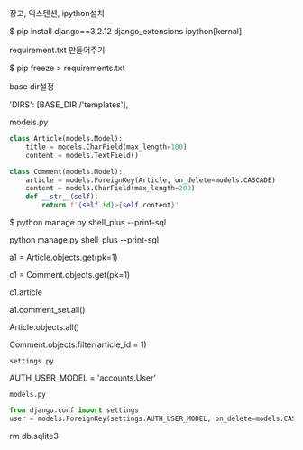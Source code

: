 장고, 익스텐션, ipython설치 

$ pip install django==3.2.12 django_extensions ipython[kernal]



requirement.txt 만들어주기

$ pip freeze > requirements.txt



base dir설정

 'DIRS': [BASE_DIR /'templates'],



models.py

```python
class Article(models.Model):
    title = models.CharField(max_length=100)
    content = models.TextField()

class Comment(models.Model):
    article = models.ForeignKey(Article, on_delete=models.CASCADE)
    content = models.CharField(max_length=200)
    def __str__(self):
        return f'{self.id}>{self.content}'
```







$ python manage.py shell_plus --print-sql





python manage.py shell_plus --print-sql

a1 = Article.objects.get(pk=1)

c1 = Comment.objects.get(pk=1)



c1.article

a1.comment_set.all()

Article.objects.all()

Comment.objects.filter(article_id = 1)



`settings.py`

AUTH_USER_MODEL = 'accounts.User'



`models.py`

```python
from django.conf import settings
user = models.ForeignKey(settings.AUTH_USER_MODEL, on_delete=models.CASCADE)
```



rm db.sqlite3